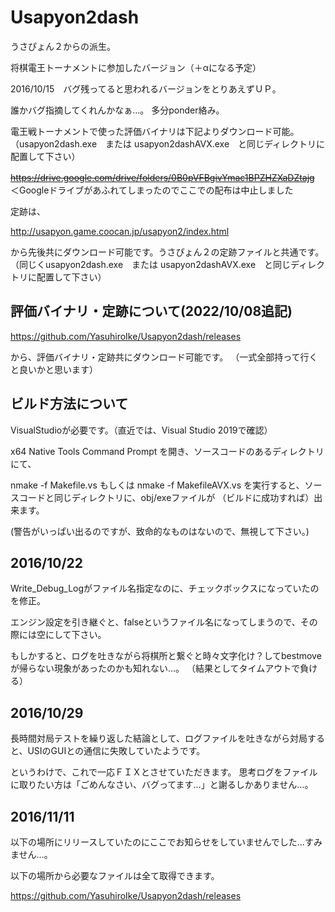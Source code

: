 # Usapyon2dash
うさぴょん２からの派生。

将棋電王トーナメントに参加したバージョン（＋αになる予定）

2016/10/15　バグ残ってると思われるバージョンをとりあえずＵＰ。

誰かバグ指摘してくれんかなぁ…。
多分ponder絡み。


電王戦トーナメントで使った評価バイナリは下記よりダウンロード可能。
（usapyon2dash.exe　または usapyon2dashAVX.exe　と同じディレクトリに配置して下さい）

~~https://drive.google.com/drive/folders/0B0pVFBgivYmac1BPZHZXaDZtajg~~
　＜Googleドライブがあふれてしまったのでここでの配布は中止しました

定跡は、

http://usapyon.game.coocan.jp/usapyon2/index.html

から先後共にダウンロード可能です。うさぴょん２の定跡ファイルと共通です。
（同じくusapyon2dash.exe　または usapyon2dashAVX.exe　と同じディレクトリに配置して下さい）

## 評価バイナリ・定跡について(2022/10/08追記)

https://github.com/YasuhiroIke/Usapyon2dash/releases

から、評価バイナリ・定跡共にダウンロード可能です。
（一式全部持って行くと良いかと思います）

## ビルド方法について

VisualStudioが必要です。（直近では、Visual Studio 2019で確認）

 x64 Native Tools Command Prompt
を開き、ソースコードのあるディレクトリにて、

nmake -f Makefile.vs
もしくは
nmake -f MakefileAVX.vs
を実行すると、ソースコードと同じディレクトリに、obj/exeファイルが
（ビルドに成功すれば）出来ます。

(警告がいっぱい出るのですが、致命的なものはないので、無視して下さい。)


## 2016/10/22

Write_Debug_Logがファイル名指定なのに、チェックボックスになっていたのを修正。

エンジン設定を引き継ぐと、falseというファイル名になってしまうので、その際には空にして下さい。

もしかすると、ログを吐きながら将棋所と繋ぐと時々文字化け？してbestmoveが帰らない現象があったのかも知れない…。
（結果としてタイムアウトで負ける）

## 2016/10/29

長時間対局テストを繰り返した結論として、ログファイルを吐きながら対局すると、USIのGUIとの通信に失敗していたようです。

というわけで、これで一応ＦＩＸとさせていただきます。
思考ログをファイルに取りたい方は「ごめんなさい、バグってます…」と謝るしかありません…。


## 2016/11/11

以下の場所にリリースしていたのにここでお知らせをしていませんでした…すみません…。

以下の場所から必要なファイルは全て取得できます。

https://github.com/YasuhiroIke/Usapyon2dash/releases
